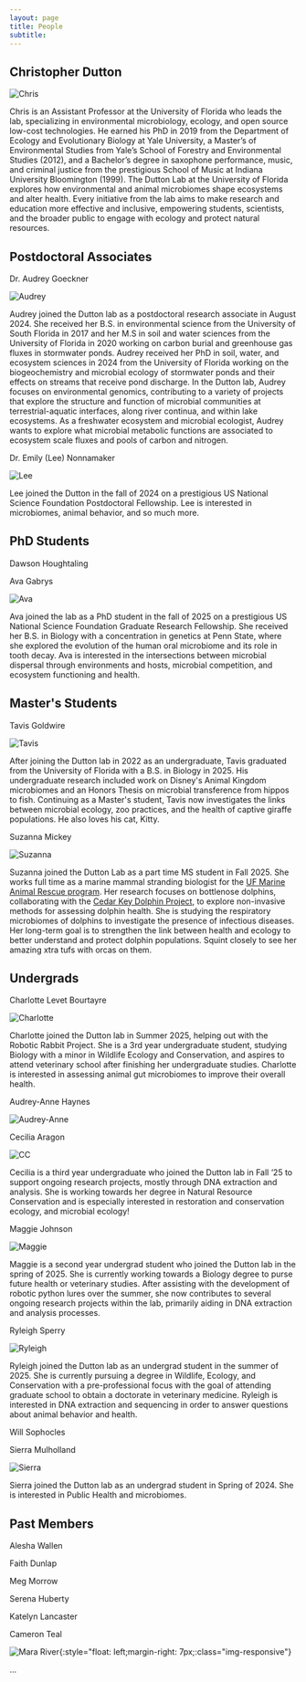 ```yaml
---
layout: page
title: People
subtitle: 
---
```


## Christopher Dutton

![Chris](img/chris.jpg)

Chris is an Assistant Professor at the University of Florida who leads the lab, specializing in environmental microbiology, ecology, and open source low-cost technologies. He earned his PhD in 2019 from the Department of Ecology and Evolutionary Biology at Yale University, a Master’s of Environmental Studies from Yale’s School of Forestry and Environmental Studies (2012), and a Bachelor’s degree in saxophone performance, music, and criminal justice from the prestigious School of Music at Indiana University Bloomington (1999). The Dutton Lab at the University of Florida explores how environmental and animal microbiomes shape ecosystems and alter health. Every initiative from the lab aims to make research and education more effective and inclusive, empowering students, scientists, and the broader public to engage with ecology and protect natural resources.

## Postdoctoral Associates
Dr. Audrey Goeckner  

![Audrey](img/audrey.jpg)

Audrey joined the Dutton lab as a postdoctoral research associate in August 2024. She received her B.S. in environmental science from the University of South Florida in 2017 and her M.S in soil and water sciences from the University of Florida in 2020 working on carbon burial and greenhouse gas fluxes in stormwater ponds. Audrey received her PhD in soil, water, and ecosystem sciences in 2024 from the University of Florida working on the biogeochemistry and microbial ecology of stormwater ponds and their effects on streams that receive pond discharge. In the Dutton lab, Audrey focuses on environmental genomics, contributing to a variety of projects that explore the structure and function of microbial communities at terrestrial-aquatic interfaces, along river continua, and within lake ecosystems. As a freshwater ecosystem and microbial ecologist, Audrey wants to explore what microbial metabolic functions are associated to ecosystem scale fluxes and pools of carbon and nitrogen.

Dr. Emily (Lee) Nonnamaker

![Lee](img/lee.JPG)

Lee joined the Dutton in the fall of 2024 on a prestigious US National Science Foundation Postdoctoral Fellowship. Lee is interested in microbiomes, animal behavior, and so much more. 

## PhD Students

Dawson Houghtaling 

Ava Gabrys

![Ava](img/ava.jpg)

Ava joined the lab as a PhD student in the fall of 2025 on a prestigious US National Science Foundation Graduate Research Fellowship. She received her B.S. in Biology with a concentration in genetics at Penn State, where she explored the evolution of the human oral microbiome and its role in tooth decay. Ava is interested in the intersections between microbial dispersal through environments and hosts, microbial competition, and ecosystem functioning and health.

## Master's Students

Tavis Goldwire

![Tavis](img/tavis.jpeg)

After joining the Dutton lab in 2022 as an undergraduate, Tavis graduated from the University of Florida with a B.S. in Biology in 2025. His undergraduate research included work on Disney's Animal Kingdom microbiomes and an Honors Thesis on microbial transference from hippos to fish. Continuing as a Master's student, Tavis now investigates the links between microbial ecology, zoo practices, and the health of captive giraffe populations. He also loves his cat, Kitty.

Suzanna Mickey

![Suzanna](img/suzanna.jpg)

Suzanna joined the Dutton Lab as a part time MS student in Fall 2025. She works full time as a marine mammal stranding biologist for the [UF Marine Animal Rescue program](https://cdpm.vetmed.ufl.edu/services/marine-animal-rescue-program/). Her research focuses on bottlenose dolphins, collaborating with the [Cedar Key Dolphin Project](https://www.cedarkeydolphinproject.org/#/), to explore non-invasive methods for assessing dolphin health. She is studying the respiratory microbiomes of dolphins to investigate the presence of infectious diseases. Her long-term goal is to strengthen the link between health and ecology to better understand and protect dolphin populations. Squint closely to see her amazing xtra tufs with orcas on them. 

## Undergrads

Charlotte Levet Bourtayre

![Charlotte](img/charlotte.jpeg)

Charlotte joined the Dutton lab in Summer 2025, helping out with the Robotic Rabbit Project. She is a 3rd year undergraduate student, studying Biology with a minor in Wildlife Ecology and Conservation, and aspires to attend veterinary school after finishing her undergraduate studies. Charlotte is interested in assessing animal gut microbiomes to improve their overall health.

Audrey-Anne Haynes

![Audrey-Anne](img/audrey-anne.jpeg)

Cecilia Aragon

![CC](img/cc.jpeg)

Cecilia is a third year undergraduate who joined the Dutton lab in Fall ‘25 to support ongoing research projects, mostly through DNA extraction and analysis. She is working towards her degree in Natural Resource Conservation and is especially interested in restoration and conservation ecology, and microbial ecology!

Maggie Johnson

![Maggie](img/maggie.jpeg)

Maggie is a second year undergrad student who joined the Dutton lab in the spring of 2025. She is currently working towards a Biology degree to purse future health or veterinary studies. After assisting with the development of robotic python lures over the summer, she now contributes to several ongoing research projects within the lab, primarily aiding in DNA extraction and analysis processes.

Ryleigh Sperry

![Ryleigh](img/ryleigh.jpg)

Ryleigh joined the Dutton lab as an undergrad student in the summer of 2025. She is currently pursuing a degree in Wildlife, Ecology, and Conservation with a pre-professional focus with the goal of attending graduate school to obtain a doctorate in veterinary medicine. Ryleigh is interested in DNA extraction and sequencing in order to answer questions about animal behavior and health.

Will Sophocles

Sierra Mulholland

![Sierra](img/sierra.jpg)

Sierra joined the Dutton lab as an undergrad student in Spring of 2024. She is interested in Public Health and microbiomes. 

## Past Members

Alesha Wallen 

Faith Dunlap

Meg Morrow

Serena Huberty

Katelyn Lancaster

Cameron Teal




![Mara River](img/PXL_20220701_101424622.MP.jpg){:style="float: left;margin-right: 7px;:class="img-responsive"}



...
